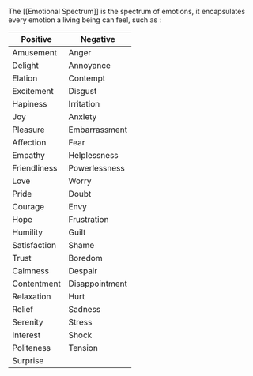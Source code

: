 The [[Emotional Spectrum]] is the spectrum of emotions, it encapsulates every emotion a living being can feel, such as :

| Positive     | Negative       |
| ------------ | -------------- |
| Amusement    | Anger          |
| Delight      | Annoyance      |
| Elation      | Contempt       |
| Excitement   | Disgust        |
| Hapiness     | Irritation     |
| Joy          | Anxiety        |
| Pleasure     | Embarrassment  |
| Affection    | Fear           |
| Empathy      | Helplessness   |
| Friendliness | Powerlessness  |
| Love         | Worry          |
| Pride        | Doubt          |
| Courage      | Envy           |
| Hope         | Frustration    |
| Humility     | Guilt          |
| Satisfaction | Shame          |
| Trust        | Boredom        |
| Calmness     | Despair        |
| Contentment  | Disappointment |
| Relaxation   | Hurt           |
| Relief       | Sadness        |
| Serenity     | Stress         |
| Interest     | Shock          |
| Politeness   | Tension        |
| Surprise     |                |

